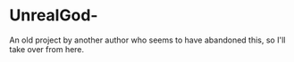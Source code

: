 # UnrealGod-
An old project by another author who seems to have abandoned this, so I'll take over from here.
